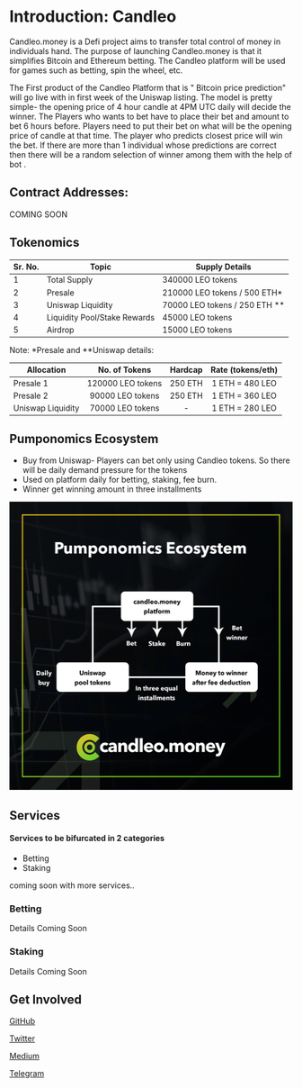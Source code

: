 # Introduction: Candleo

Candleo.money is a Defi project aims to transfer total control of money in individuals hand. The purpose of launching Candleo.money is that it simplifies Bitcoin and Ethereum betting. The Candleo platform will be used for games such as betting, spin the wheel, etc.

The First product of the Candleo Platform that is " Bitcoin price prediction" will go live with in first week of the Uniswap listing.
The model is pretty simple- the opening price of 4 hour candle at 4PM UTC daily will decide the winner. The Players who wants to bet have to place their bet and amount to bet 6 hours before.
Players need to put their bet on what will be the opening price of candle at that time. The player who predicts closest price will win the bet.
If there are more than 1 individual whose predictions are correct then there will be a random selection of winner among them with the help of bot .

## Contract Addresses:

COMING SOON

<!-- **Candleo Token**: coming soon -->

<!-- **Locked Candleo**: coming soon -->

<!-- **Presale Round 1**: coming soon

**Presale Round 2**: coming soon

**UniSwap Pair Info** : coming soon

**UniSwap Trading Pair**: coming soon

**Liquidity Locked Proof**: coming soon -->

## Tokenomics

| Sr. No. | Topic                        | Supply Details                  |
| ------- | ---------------------------- | ------------------------------- |
| 1       | Total Supply                 | 340000 LEO tokens               |
| 2       | Presale                      | 210000 LEO tokens / 500 ETH\*   |
| 3       | Uniswap Liquidity            | 70000 LEO tokens / 250 ETH \*\* |
| 4       | Liquidity Pool/Stake Rewards | 45000 LEO tokens                |
| 5       | Airdrop                      | 15000 LEO tokens                |

Note: \*Presale and \*\*Uniswap details:

| Allocation        |   No. of Tokens   | Hardcap | Rate (tokens/eth) |
| ----------------- | :---------------: | :-----: | :---------------: |
| Presale 1         | 120000 LEO tokens | 250 ETH |  1 ETH = 480 LEO  |
| Presale 2         | 90000 LEO tokens  | 250 ETH |  1 ETH = 360 LEO  |
| Uniswap Liquidity | 70000 LEO tokens  |    -    |  1 ETH = 280 LEO  |

## Pumponomics Ecosystem

- Buy from Uniswap- Players can bet only using Candleo tokens. So there will be daily demand pressure for the tokens
- Used on platform daily for betting, staking, fee burn.
- Winner get winning amount in three installments

<!-- ![](./img/PUMPONOMICS.png) -->
<img src="./img/PUMPONOMICS.png" data-canonical-src="./img/PUMPONOMICS.png" width="512" height="512" />

## Services

#### Services to be bifurcated in 2 categories

- Betting
- Staking

coming soon with more services..

### Betting

Details Coming Soon

<!-- ![](./img/img2.jpg) -->

### Staking

Details Coming Soon

## Get Involved

[<i class="fab fa-github fa-2x"></i> GitHub](https://github.com/candleo)

[<i class="fab fa-twitter fa-2x"></i> Twitter](https://twitter.com/CandleoMoney)

[<i class="fab fa-medium fa-2x"></i> Medium](https://medium.com/@candleo)

[<i class="fab fa-telegram fa-2x"></i> Telegram](https://t.me/Candleo_Money)
